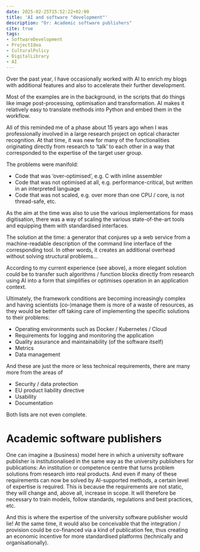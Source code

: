 ```yaml
---
date: 2025-02-25T15:52:22+02:00
title: 'AI and software "development"'
description: "Or: Academic software publishers"
cite: true
tags:
- SoftwareDevelopment
- ProjectIdea
- CulturalPolicy
- DigitalLibrary
- AI
---
```


Over the past year, I have occasionally worked with AI to enrich my blogs with additional features and also to accelerate their further development.
<!--more-->

Most of the examples are in the background, in the scripts that do things like image post-processing, optimisation and transformation. AI makes it relatively easy to translate methods into Python and embed them in the workflow.

All of this reminded me of a phase about 15 years ago when I was professionally involved in a large research project on optical character recognition. At that time, it was new for many of the functionalities originating directly from research to ‘talk’ to each other in a way that corresponded to the expertise of the target user group.

The problems were manifold:
* Code that was ‘over-optimised’, e.g. C with inline assembler
* Code that was not optimised at all, e.g. performance-critical, but written in an interpreted language
* Code that was not scaled, e.g. over more than one CPU / core, is not thread-safe, etc.

As the aim at the time was also to use the various implementations for mass digitisation, there was a way of scaling the various state-of-the-art tools and equipping them with standardised interfaces.

The solution at the time: a generator that conjures up a web service from a machine-readable description of the command line interface of the corresponding tool. In other words, it creates an additional overhead without solving structural problems...

According to my current experience (see above), a more elegant solution could be to transfer such algorithms / function blocks directly from research using AI into a form that simplifies or optimises operation in an application context.

Ultimately, the framework conditions are becoming increasingly complex and having scientists (co-)manage them is more of a waste of resources, as they would be better off taking care of implementing the specific solutions to their problems:
* Operating environments such as Docker / Kubernetes / Cloud
* Requirements for logging and monitoring the application
* Quality assurance and maintainability (of the software itself)
* Metrics
* Data management

And these are just the more or less technical requirements, there are many more from the areas of
* Security / data protection
* EU product liability directive
* Usability
* Documentation

Both lists are not even complete.

# Academic software publishers

One can imagine a (business) model here in which a university software publisher is institutionalised in the same way as the university publishers for publications: An institution or competence centre that turns problem solutions from research into real products. And even if many of these requirements can now be solved by AI-supported methods, a certain level of expertise is required. This is because the requirements are not static, they will change and, above all, increase in scope. It will therefore be necessary to train models, follow standards, regulations and best practices, etc.

And this is where the expertise of the university software publisher would lie!
At the same time, it would also be conceivable that the integration / provision could be co-financed via a kind of publication fee, thus creating an economic incentive for more standardised platforms (technically and organisationally).
